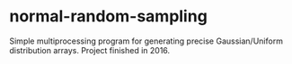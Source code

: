 # normal-random-sampling
Simple multiprocessing program for generating precise Gaussian/Uniform distribution arrays.
Project finished in 2016.
